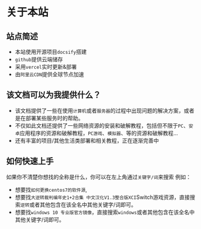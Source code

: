 # 关于本站

## 站点简述
- 本站使用开源项目`docsify`搭建
- `github`提供云端储存
- 采用`vercel`实时更新&部署
- 由`阿里云CDN`提供全球节点加速

## 该文档可以为我提供什么？

- 该文档提供了一些在使用`计算机`或者`服务器`的过程中出现问题的解决方案，或者是在部署某些服务时的帮助。
- 不仅如此文档还提供了一些网络资源的安装和破解教程，包括但不限于`PC`、`安卓`应用程序的资源和破解教程，`PC游戏`、`模拟器`、等的资源和破解教程...
- 还有丰富的项目/其他生活类部署和相关教程，正在逐渐完善中

## 如何快速上手
如果你不清楚你想找的全称是什么，你可以在左上角通过`关键字/词`来搜索
例如：
- 想要找`如何更换centos7的软件源`,
- 想要找`大逆转裁判编年史1+2合集 中文汉化V1.3整合版XCI`Switch游戏资源，直接搜索`逆转`或者其他包含在该全名中其他关键字/词即可。
- 想要找`windows 10 专业版官方镜像`，直接搜索`windows`或者其他包含在该全名中其他关键字/词即可。
